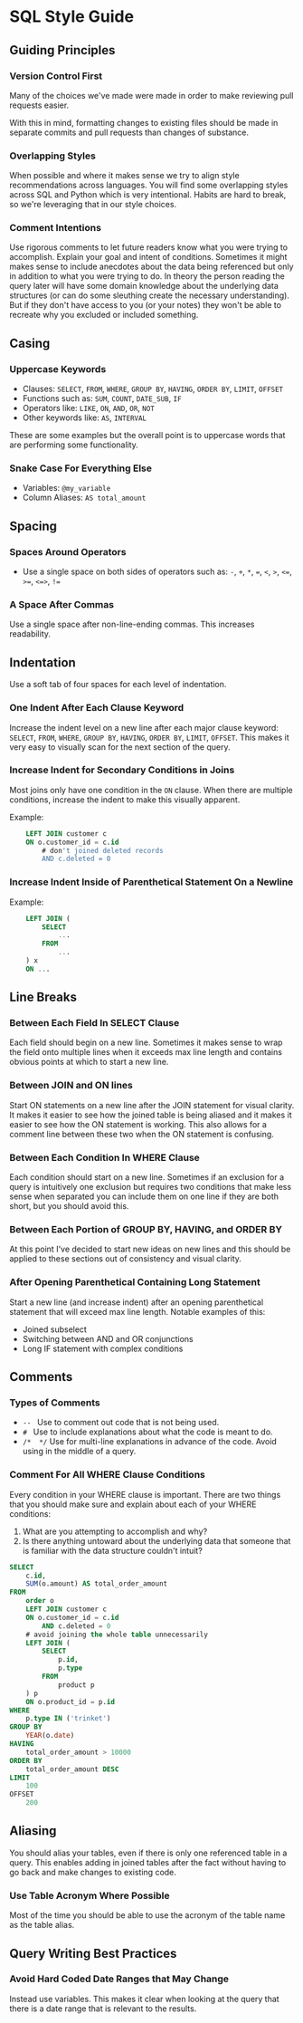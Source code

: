 # SQL Style Guide

## Guiding Principles

### Version Control First

Many of the choices we've made were made in order to make reviewing pull requests easier.

With this in mind, formatting changes to existing files should be made in separate commits and pull requests than changes of substance.

### Overlapping Styles

When possible and where it makes sense we try to align style recommendations across languages. You will find some overlapping styles across SQL and Python which is very intentional. Habits are hard to break, so we're leveraging that in our style choices.

### Comment Intentions

Use rigorous comments to let future readers know what you were trying to accomplish. Explain your goal and intent of conditions. Sometimes it might makes sense to include anecdotes about the data being referenced but only in addition to what you were trying to do. In theory the person reading the query later will have some domain knowledge about the underlying data structures (or can do some sleuthing create the necessary understanding). But if they don't have access to you (or your notes) they won't be able to recreate why you excluded or included something.

## Casing

### Uppercase Keywords

- Clauses: `SELECT`, `FROM`, `WHERE`, `GROUP BY`, `HAVING`, `ORDER BY`, `LIMIT`, `OFFSET`
- Functions such as: `SUM`, `COUNT`, `DATE_SUB`, `IF`
- Operators like: `LIKE`, `ON`, `AND`, `OR`, `NOT`
- Other keywords like: `AS`, `INTERVAL`

These are some examples but the overall point is to uppercase words that are performing some functionality.

### Snake Case For Everything Else

- Variables: `@my_variable`
- Column Aliases: `AS total_amount`

## Spacing

### Spaces Around Operators

- Use a single space on both sides of operators such as: `-`, `+`, `*`, `=`, `<`, `>`, `<=`, `>=`, `<=>`, `!=`

### A Space After Commas

Use a single space after non-line-ending commas. This increases readability.

## Indentation

Use a soft tab of four spaces for each level of indentation.

### One Indent After Each Clause Keyword

Increase the indent level on a new line after each major clause keyword: `SELECT`, `FROM`, `WHERE`, `GROUP BY`, `HAVING`, `ORDER BY`, `LIMIT`, `OFFSET`. This makes it very easy to visually scan for the next section of the query.

### Increase Indent for Secondary Conditions in Joins

Most joins only have one condition in the `ON` clause. When there are multiple conditions, increase the indent to make this visually apparent.

Example:

```sql
    LEFT JOIN customer c
    ON o.customer_id = c.id
        # don't joined deleted records
        AND c.deleted = 0
```

### Increase Indent Inside of Parenthetical Statement On a Newline

Example:

```sql
    LEFT JOIN (
        SELECT
            ...
        FROM
            ...
    ) x
    ON ...
```

## Line Breaks

### Between Each Field In SELECT Clause

Each field should begin on a new line. Sometimes it makes sense to wrap the field onto multiple lines when it exceeds max line length and contains obvious points at which to start a new line.

### Between JOIN and ON lines

Start ON statements on a new line after the JOIN statement for visual clarity. It makes it easier to see how the joined table is being aliased and it makes it easier to see how the ON statement is working. This also allows for a comment line between these two when the ON statement is confusing.

### Between Each Condition In WHERE Clause

Each condition should start on a new line. Sometimes if an exclusion for a query is intuitively one exclusion but requires two conditions that make less sense when separated you can include them on one line if they are both short, but you should avoid this.

### Between Each Portion of GROUP BY, HAVING, and ORDER BY

At this point I've decided to start new ideas on new lines and this should be applied to these sections out of consistency and visual clarity.

### After Opening Parenthetical Containing Long Statement

Start a new line (and increase indent) after an opening parenthetical statement that will exceed max line length. Notable examples of this:

- Joined subselect
- Switching between AND and OR conjunctions
- Long IF statement with complex conditions

## Comments

### Types of Comments

- `-- ` Use to comment out code that is not being used.
- `# ` Use to include explanations about what the code is meant to do.
- `/*  */` Use for multi-line explanations in advance of the code. Avoid using in the middle of a query.

### Comment For All WHERE Clause Conditions

Every condition in your WHERE clause is important. There are two things that you should make sure and explain about each of your WHERE conditions:

1. What are you attempting to accomplish and why?
1. Is there anything untoward about the underlying data that someone that is familiar with the data structure couldn't intuit?

```sql
SELECT
    c.id,
    SUM(o.amount) AS total_order_amount
FROM
    order o
    LEFT JOIN customer c
    ON o.customer_id = c.id
        AND c.deleted = 0
    # avoid joining the whole table unnecessarily
    LEFT JOIN (
        SELECT
            p.id,
            p.type
        FROM
            product p
    ) p
    ON o.product_id = p.id
WHERE
    p.type IN ('trinket')
GROUP BY
    YEAR(o.date)
HAVING
    total_order_amount > 10000
ORDER BY
    total_order_amount DESC
LIMIT
    100
OFFSET
    200
```

## Aliasing

You should alias your tables, even if there is only one referenced table in a query. This enables adding in joined tables after the fact without having to go back and make changes to existing code.

### Use Table Acronym Where Possible

Most of the time you should be able to use the acronym of the table name as the table alias.

## Query Writing Best Practices

### Avoid Hard Coded Date Ranges that May Change

Instead use variables. This makes it clear when looking at the query that there is a date range that is relevant to the results.
